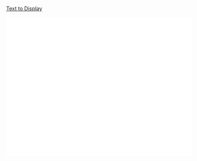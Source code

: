 [Text to Display](https://github.com/sundaybest3/Spring2024/raw/main/Corpus/Readingtext.md)

![Alt Text](https://github.com/sundaybest3/Spring2024/blob/main/Corpus/wordcloud.png)


